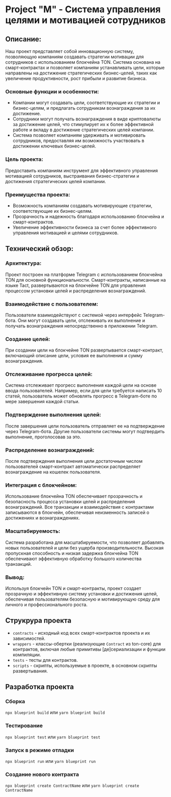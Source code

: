 # Project "M" - Система управления целями и мотивацией сотрудников

## Описание:

Наш проект представляет собой инновационную систему, позволяющую компаниям создавать стратегии мотивации для сотрудников с использованием блокчейна TON. Система основана на смарт-контрактах и позволяет компаниям устанавливать цели, которые направлены на достижение стратегических бизнес-целей, таких как увеличение продуктивности, рост прибыли и развитие бизнеса.

### Основные функции и особенности:

- Компании могут создавать цели, соответствующие их стратегии и бизнес-целям, и предлагать сотрудникам вознаграждения за их достижение.
- Сотрудники могут получать вознаграждения в виде криптовалюты за достижение целей, что стимулирует их к более эффективной работе и вкладу в достижение стратегических целей компании.
- Система позволяет компаниям удерживать и мотивировать сотрудников, предоставляя им возможность участвовать в достижении ключевых бизнес-целей.

### Цель проекта:

Предоставить компаниям инструмент для эффективного управления мотивацией сотрудников, выстраивания бизнес-стратегии и достижения стратегических целей компании.

### Преимущества проекта:

- Возможность компаниям создавать мотивирующие стратегии, соответствующие их бизнес-целям.
- Прозрачность и надежность благодаря использованию блокчейна и смарт-контрактов.
- Увеличение эффективности бизнеса за счет более эффективного управления мотивацией и целями сотрудников.

## Технический обзор:

### Архитектура:

Проект построен на платформе Telegram с использованием блокчейна TON для основной функциональности. Смарт-контракты, написанные на языке Tact, развертываются на блокчейне TON для управления процессом установки целей и распределения вознаграждений.

### Взаимодействие с пользователем:

Пользователи взаимодействуют с системой через интерфейс Telegram-бота. Они могут создавать цели, отслеживать их выполнение и получать вознаграждения непосредственно в приложении Telegram.

### Создание целей:

При создании цели на блокчейне TON развертывается смарт-контракт, включающий описание цели, условия ее выполнения и сумму вознаграждения.

### Отслеживание прогресса целей:

Система отслеживает прогресс выполнения каждой цели на основе ввода пользователей. Например, если для цели требуется написать 10 статей, пользователь может обновлять прогресс в Telegram-боте по мере завершения каждой статьи.

### Подтверждение выполнения целей:

После завершения цели пользователь отправляет ее на подтверждение через Telegram-бота. Другие пользователи системы могут подтвердить выполнение, проголосовав за это.

### Распределение вознаграждений:

После подтверждения выполнения цели достаточным числом пользователей смарт-контракт автоматически распределяет вознаграждение на кошелек пользователя.

### Интеграция с блокчейном:

Использование блокчейна TON обеспечивает прозрачность и безопасность процесса установки целей и распределения вознаграждений. Все транзакции и взаимодействия с контрактами записываются в блокчейн, обеспечивая неизменность записей о достижениях и вознаграждениях.

### Масштабируемость:

Система разработана для масштабируемости, что позволяет добавлять новых пользователей и цели без ущерба производительности. Высокая пропускная способность и низкая задержка блокчейна TON обеспечивают эффективную обработку большого количества транзакций.

### Вывод:

Используя блокчейн TON и смарт-контракты, проект создает прозрачную и эффективную систему установки и достижения целей, обеспечивая пользователям безопасную и мотивирующую среду для личного и профессионального роста.

## Струкрура проекта

- `contracts` - исходный код всех смарт-контрактов проекта и их зависимостей.
- `wrappers` - классы-обертки (реализующие `Contract` из ton-core) для контрактов, включая любые примитивы [де]сериализации и функции компиляции.
- `tests` - тесты для контрактов.
- `scripts` - скрипты, используемые в проекте, в основном скрипты развертывания.

## Разработка проекта

### Сборка

`npx blueprint build` или `yarn blueprint build`

### Тестирование

`npx blueprint test` или `yarn blueprint test`

### Запуск в режиме отладки

`npx blueprint run` или `yarn blueprint run`

### Создание нового контракта

`npx blueprint create ContractName` или `yarn blueprint create ContractName`
